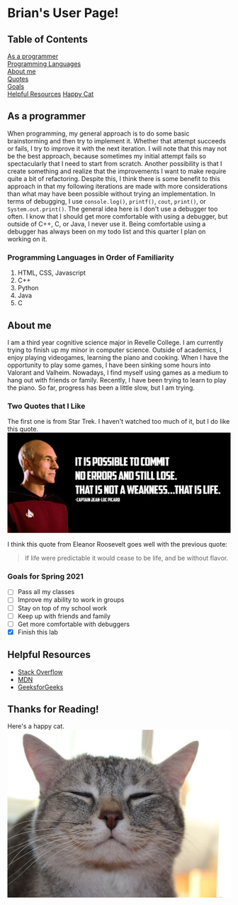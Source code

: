 # Brian's User Page!  
  
## **Table of Contents**  
[As a programmer](#as-a-programmer)  
[Programming Languages](#programming-languages-in-order-of-familiarity)  
[About me](#about-me)  
[Quotes](#a-quote-that-i-like)  
[Goals](#goals-for-spring-2021)  
[Helpful Resources](#helpful-resources)
[Happy Cat](#thanks-for-reading)
  
## **As a programmer**  
When programming, my general approach is to do some basic brainstorming and then try to implement it. Whether that attempt succeeds or fails, I try to improve it with the next iteration. I will note that this may not be the best approach, because sometimes my initial attempt fails so spectacularly that I need to start from scratch. Another possibility is that I create something and realize that the improvements I want to make require quite a bit of refactoring. Despite this, I think there is some benefit to this approach in that my following iterations are made with more considerations than what may have been possible without trying an implementation. In terms of debugging, I use `console.log()`, `printf()`, `cout`, `print()`, or `System.out.print()`. The general idea here is I don't use a debugger too often. I know that I should get more comfortable with using a debugger, but outside of C++, C, or Java, I never use it. Being comfortable using a debugger has always been on my todo list and this quarter I plan on working on it.
  
### Programming Languages in Order of Familiarity  
1. HTML, CSS, Javascript
2. C++
3. Python
4. Java
5. C

## **About me**  
I am a third year cognitive science major in Revelle College. I am currently trying to finish up my minor in computer science. Outside of academics, I enjoy playing videogames, learning the piano and cooking. When I have the opportunity to play some games, I have been sinking some hours into Valorant and Valheim. Nowadays, I find myself using games as a medium to hang out with friends or family. Recently, I have been trying to learn to play the piano. So far, progress has been a little slow, but I am trying.
  
### Two Quotes that I Like  
The first one is from Star Trek. I haven't watched too much of it, but I do like this quote.  
![](imgs/starTrekQuote.jpg)
  
I think this quote from Eleanor Roosevelt goes well with the previous quote:  
> If life were predictable it would cease to be life, and be without flavor.
  
### Goals for Spring 2021
- [ ] Pass all my classes
- [ ] Improve my ability to work in groups
- [ ] Stay on top of my school work
- [ ] Keep up with friends and family
- [ ] Get more comfortable with debuggers
- [X] Finish this lab

## Helpful Resources
- [Stack Overflow](https://stackoverflow.com/)
- [MDN](https://developer.mozilla.org/en-US/)
- [GeeksforGeeks](https://www.geeksforgeeks.org/)
  
## Thanks for Reading!  
Here's a happy cat.  
![](imgs/happyCat.jpg)
